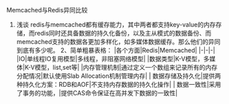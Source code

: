 Memcached与Redis异同比较
1. 浅谈
  redis与memcached都有缓存能力，其中两者都支持key-value的内存存储，而redis同时还具备数据的持久化备份，以及主从模式的数据备份、而memcached支持的数据各更加多样化，如多媒体数据缓存。那么他们的异同到底有多少呢。
2、简单粗暴表格：
|各个方面|Redis|Memcached|
|-|-|-|
|IO|单线程IO复用模型|多线程，非阻塞网络模型|
|数据类型|K-V模型，多媒体|K-V模型，list,set等|
|内存管理机制|通过定义一个数组来记录所有的内存分配情况|默认使用Slab Allocation机制管理内存|
| 数据存储及持久化|提供两种持久化方案：RDB和AOF|不支持内存数据的持久化操作|
| 数据一致性|采用了事务的功能，|提供CAS命令保证在高并发下数据的一致性|

